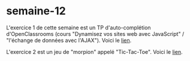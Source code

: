 # semaine-12
L'exercice 1 de cette semaine est un TP d'auto-complétion d'OpenClassrooms (cours "Dynamisez vos sites web avec JavaScript" / "l'échange de données avec l'AJAX").
Voici le [lien](https://htmlpreview.github.io/?https://github.com/mariemcp/semaine-12/blob/master/exercice1/index.html).

L'exercice 2 est un jeu de "morpion" appelé "Tic-Tac-Toe". Voici le [lien](https://htmlpreview.github.io/?https://github.com/mariemcp/semaine-12/blob/master/exercice2/index.html).